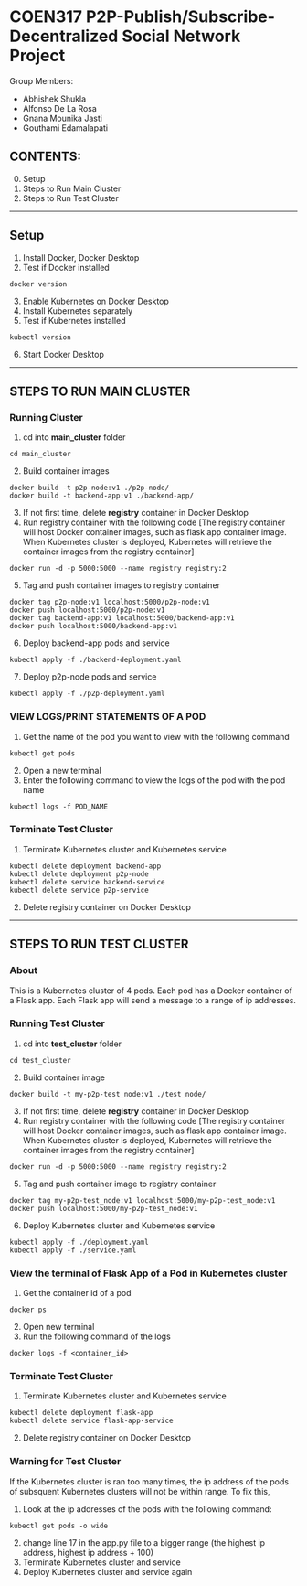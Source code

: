 # COEN317 P2P-Publish/Subscribe-Decentralized Social Network Project

Group Members:
- Abhishek Shukla
- Alfonso De La Rosa
- Gnana Mounika Jasti
- Gouthami Edamalapati

## CONTENTS:
0. Setup
1. Steps to Run Main Cluster
2. Steps to Run Test Cluster

---
## Setup
1. Install Docker, Docker Desktop
2. Test if Docker installed
```
docker version
```
3. Enable Kubernetes on Docker Desktop
4. Install Kubernetes separately
5. Test if Kubernetes installed
```
kubectl version
```
6. Start Docker Desktop

---
## STEPS TO RUN MAIN CLUSTER

### Running Cluster
1. cd into **main_cluster** folder
```
cd main_cluster
```
2. Build container images
```
docker build -t p2p-node:v1 ./p2p-node/
docker build -t backend-app:v1 ./backend-app/
```
3. If not first time, delete **registry** container in Docker Desktop
4. Run registry container with the following code [The registry container will host Docker container images, such as flask app container image. When Kubernetes cluster is deployed, Kubernetes will retrieve the container images from the registry container]
```
docker run -d -p 5000:5000 --name registry registry:2
```
5. Tag and push container images to registry container
```
docker tag p2p-node:v1 localhost:5000/p2p-node:v1
docker push localhost:5000/p2p-node:v1
docker tag backend-app:v1 localhost:5000/backend-app:v1
docker push localhost:5000/backend-app:v1
```
6. Deploy backend-app pods and service
```
kubectl apply -f ./backend-deployment.yaml
```
7. Deploy p2p-node pods and service
```
kubectl apply -f ./p2p-deployment.yaml
```

### VIEW LOGS/PRINT STATEMENTS OF A POD
1. Get the name of the pod you want to view with the following command
```
kubectl get pods
```
2. Open a new terminal
3. Enter the following command to view the logs of the pod with the pod name
```
kubectl logs -f POD_NAME
```

### Terminate Test Cluster
1. Terminate Kubernetes cluster and Kubernetes service
```
kubectl delete deployment backend-app
kubectl delete deployment p2p-node
kubectl delete service backend-service
kubectl delete service p2p-service
```
2. Delete registry container on Docker Desktop

---
## STEPS TO RUN TEST CLUSTER
### About
This is a Kubernetes cluster of 4 pods. Each pod has a Docker container of a Flask app. Each Flask app will send a message to a range of ip addresses. 

### Running Test Cluster
1. cd into **test_cluster** folder
```
cd test_cluster
```
2. Build container image
```
docker build -t my-p2p-test_node:v1 ./test_node/
```
3. If not first time, delete **registry** container in Docker Desktop
4. Run registry container with the following code [The registry container will host Docker container images, such as flask app container image. When Kubernetes cluster is deployed, Kubernetes will retrieve the container images from the registry container]
```
docker run -d -p 5000:5000 --name registry registry:2
```
5. Tag and push container image to registry container
```
docker tag my-p2p-test_node:v1 localhost:5000/my-p2p-test_node:v1
docker push localhost:5000/my-p2p-test_node:v1
```
6. Deploy Kubernetes cluster and Kubernetes service
```
kubectl apply -f ./deployment.yaml
kubectl apply -f ./service.yaml
```

### View the terminal of Flask App of a Pod in Kubernetes cluster
1. Get the container id of a pod
```
docker ps
```
2. Open new terminal
3. Run the following command of the logs
```
docker logs -f <container_id>
```

### Terminate Test Cluster
1. Terminate Kubernetes cluster and Kubernetes service
```
kubectl delete deployment flask-app
kubectl delete service flask-app-service
```
2. Delete registry container on Docker Desktop

### Warning for Test Cluster
If the Kubernetes cluster is ran too many times, the ip address of the pods of subsquent Kubernetes clusters will not be within range. 
To fix this, 
1. Look at the ip addresses of the pods with the following command:
```
kubectl get pods -o wide
```
2. change line 17 in the app.py file to a bigger range (the highest ip address, highest ip address + 100)
3. Terminate Kubernetes cluster and service
4. Deploy Kubernetes cluster and service again
